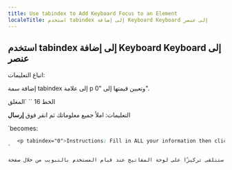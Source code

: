 ```yaml
---
title: Use tabindex to Add Keyboard Focus to an Element
localeTitle: استخدم tabindex إلى إضافة Keyboard Keyboard إلى عنصر
---
```

## استخدم tabindex إلى إضافة Keyboard Keyboard إلى عنصر

اتباع التعليمات:

إضافة سمة tabindex إلى علامة p وتعيين قيمتها إلى "0".

الخط 16 \`\` \`المغلق

التعليمات: املأ جميع معلوماتك ثم انقر فوق **إرسال**

 `becomes: 
 ```css 
    <p tabindex="0">Instructions: Fill in ALL your information then click <b>Submit</b></p> 
` 

وبهذه الطريقة ، ستتلقى تركيزًا على لوحة المفاتيح عند قيام المستخدم بالتبويب من خلال صفحة.